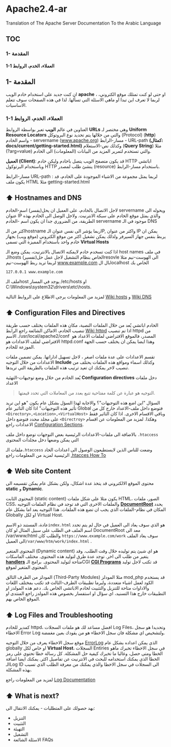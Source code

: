 # Apache2.4-ar
Translation of The Apache Server Documentation To the Arabic Language

## TOC
### 1- المقدمة
#### 1-1 العملاء، الخدم، الروابط



## 1- المقدمة
ان كنت جديد على استخدام خادم الويب **apache** ، او حتى لو كنت تمتلك
موقع الكتروني، لربما لا تعرف اين تبدا او ماهي الاسئلة التي تسألها. لذا في هذه الصفحات
سوف تتعلم الاساسيات.

### 1-1 العملاء، الخدم، الروابط
العناوين في عالم **الويب** تعبر بواسطة الروابط **URLs**
وهي مختصر لـ **Uniform Resource Locators**
والتي من خلالها يتم تحديد نوع البروتوكل (Protocol)
 (**http**)
 واسم الخادم - servername (www.apache.org)
مسار-الرابط - URL-path __(كمثال: docs/current/getting-started.html)__
وكذلك نص-الاستعلام (**Query String**) مثلا
(?arg=value)
والتي تستخدم لتمرير المزيد من البيانات (المعلومات) الى الخادم.

**العميل (Client)**:
قد يكون متصفح الويب يتصل باخادم وليكن خادم HTTP اباتشي
وباستخدام البرتوكول HTTP
ينشئ طلب لمصدر (resource)
باستخدام مسار-الرابط.

مسار-الرابط URL-path :
لربما يمثل مجموعة من الاشياء الموجودة على الخادم، قد يكون
ملف HTML مثلا getting-started.html



## :arrow_up: Hostnames and DNS
لاجل الاتصال بالخادم، على العميل ان يحل(يفسر) اسم-الخادم servername ويحوله الى عنوان IP
والذي يمثل موقع الخادم على سبكة الانترنيت. ولاجل الوصل الى الخادم بهذه الطريقة، من الضروري جدا ان يكون اسم -الخادم servername موجود في الـ DNS

اكثر من الـhostname  ربما يؤشر الى نفس عنوان الـIP,
واكثر من عنوان IP يمكن ان يربط بنفس
جهاز السيرفر
ولذلك يمكن تشغيل اكثر من موقع الكتروني (موقع ويب) بجهاز خادم واحد
بأستخدام المميزة التي تسمى
**Virtual Hosts**

اذا كنت تسخدم خادم لايمكنه الاتصال بالانترنيت، يمكن وضع الـ host names
في ملف الـhosts الخاص بنظام التشغيل
لاجل عمل حل(تفسير)resovle  الى الهوست-نيم
مثلا لربما تريد ربط الهوست-نيم www.example.com بال الlocalhost الخاص بك
```
127.0.0.1 www.example.com
```

ملف الـhost يوجد في
المسار
/etc/hosts
او
C:\Windows\system32\drivers\etc\hosts.

لمزيد من المعلومات يرجى الاطلاع على الروابط التالية
[Wiki hosts](http://en.wikipedia.org/wiki/Hosts_(file))
 و
[Wiki DNS](http://en.wikipedia.org/wiki/Domain_Name_System)


## ⬆️ Configuration Files and Directives
الخادم اباتشي يٌعد من خلال الملفات النصية،
مكان هذه الملفات يختلف حسب طريقة تنصيب الخادم،
الاماكن الشائعة راجع الرابط
[Wiki httpd](http://wiki.apache.org/httpd/DistrosDefaultLayout)
اذا تم تنصيب httpd من المصدر،
فالموقع الافتراضي لملفات الاعداد هو
<span dir="ltr">
/usr/local/apache2/conf
</span>
.
الاسم الافتراضي لملف الاعدادات هو httpd.conf
وهذا ايضا يمكن ان يختلف حسب الجهة الموزعة للخادم.

تقسم الاعدادات على عدة ملفات اصغر ، لاجل تسهيل اداراتها.
يمكن تضمين ملفات الاعدادات من خلال التوجيه
**Include**
وكذلك اسماء ومواقع هذه الملفات يحتلف من تنصيب لاخر
يمكنك ان تعيد ترتيب هذه الملفات بالطريقة التي تريدها.

يٌعد الخادم من خلال وضع توجيهات-التهئية  **Configuration directives**  دخل ملفات الاعداد
> التوجيه هو عبارة عن كلمة مفتاحية تتبع بعدد من المعاملات التي تحدد قيمتها.

السؤال "اين اضع هذه التوجيهات"؟
والاجابة لهذا السؤل بشكل عام يكون "هو اين تريد تأثير هذه التوجيهات"
اذا كان التاثير عام Global فتوضع داخل
ملف-الاعداد خارج كل من
``
<Directory>,<Location>,<VirtualHost>
``
وباقي الاقسام الاخرى.
اذا كان التاثير فقط على مجلد محدد فتوضع داخل ``<Directroy>``
وهكذا. لمزيد من المعلومات عن اقسام الاعدادات راجع
[Configuration Sections](https://httpd.apache.org/docs/2.4/sections.html).

بالاضافة الى ملفات-الاعدادات الرئيسية بعض التوجهات توضع داخل ملف ``.htaccess`` التي يمكن وضعها دخل مجلدات المحتوى

ملفات الـ``.htaccess`` وضعت للناس الذين لايستطيعون الوصول الى اعدادات الخاد الرئيسية
لمزيد من المعلومات راجع
[.htacces How To](https://httpd.apache.org/docs/2.4/howto/htaccess.html)

## :arrow_up: Web site Content
محتوى الموقع الالكتروني قد يتخذ عدة اشكال، ولكن بشكل عام يمكن تقسيمه الى **static** و **Dynamic**.

المحتوى الثابت (static content)
يكون مثلا على شكل ملفات HTML، الصور، ملفات CSS، والملفات الاخرى التي قد توجد في نظام الملفات
التوجيه [__**DocumentRoot**__](https://httpd.apache.org/docs/2.4/mod/core.html#documentroot)
 يحدد المكان في نظام-الملفات الذي يجب ان تضع هذه الملفات.
 هذا التوجيه يعد اما بشكل عام Globally او لكل Virtual Host.

 عادة، المستند ذو الاسم``index.html`` هو الذي سوف
 يعاد الى العميل في حال لم يتم تحدد اسم الملف في الطلب على سبيل المثال لو كان DocumentRoot معد الى /var/www/html
 والطلب كان ``https://www.example.com/work`` سوف يعاد الملف
 <span dir="ltr">
 ``/var/www/htm/work/index.html``
 </span>
  الى العميل.

المحتوى المتغير (Dynamic content) هو اي شيئ يتم توليده خلال وقت الطلب. وقد يتغير من طلب الى اخر. توجد عدة طرق لتوليد هذه المحتوى. مختلف الماسكات
[**handlers**](https://httpd.apache.org/docs/2.4/handler.html)
متاحة لتوليد المحتوى.
برامج الـCGI
[**CGI Programs**](https://httpd.apache.org/docs/2.4/howto/cgi.html)
 قد تكتب لاجل توليد المحتوى المتغير لموقع.

المودلز من الطرف الثالق
(Third-Party Modules)
مثلا المودلز mod_php قد يستخدم الكود لعمل اشياء متعددة، ولبرما تطبيقات الطرف-الثالث قد تكتب بمختلف اللغات  والاداوات متاحة للتنزيل  والتثبيت لخادم الاباتشي الخاص بك.
دعم هذه المولدز او التطبيقات خارج هذا التسنيد، اي سؤال او استفسار بخصوص هذه المولدز راجع المنتدى او الموقع الخاص بهم.


## ⬆️ Log Files and Troubleshooting
كمدير للخادم httpd، افضل مساعد لك هو ملفات السجلات Log Files، وتحديدا هو سجل الاخطاء
Error Log
 ولتشخيص اي مشكلة فان سجل الاخطاء هو من يقودك بعين مغمضة.

 موقع سجل الاخطاء يعرف من خلال التوجيه
 [ErrorLog](https://httpd.apache.org/docs/2.4/mod/core.html#errorlog)
 الذي يمكن اعداده بشكل عام globally
  او خاص لكل **Virtual Host**،
 السجلات Entiries في سجل الاخطاء
 تخبرك ماهو الخطا ومتى حصل، وغالبا ما تخبرك كيفية حل المشكلة.
 كل رسالة خطا تحتوي على رمز الخطا الذي يمكنك استخدامه للبحث في الانترنيت عن تفاصيل اكثر.
 يمكنك ايضا اضافة الـLog ID الى السجلات في سجل الاخطا
 والذي يمكنك من معرفة الطلب الذي تسبب بهذه المشكلة.

 لمزيد من المعلومات راجع
 [Log Documentation](https://httpd.apache.org/docs/2.4/logs.html)

## ⬆️ What is next?
بهد حصولك على المتطلبات - يمكنك الانتقال الى:

<ul>
<li>
التنزيل
</li>
<li>
التثبيت
</li>
<li>
التهيئة
</li>
<li>
التشغيل
</li>
<li>
الاسئلة الشائعة FAQs
</li>
</ul>